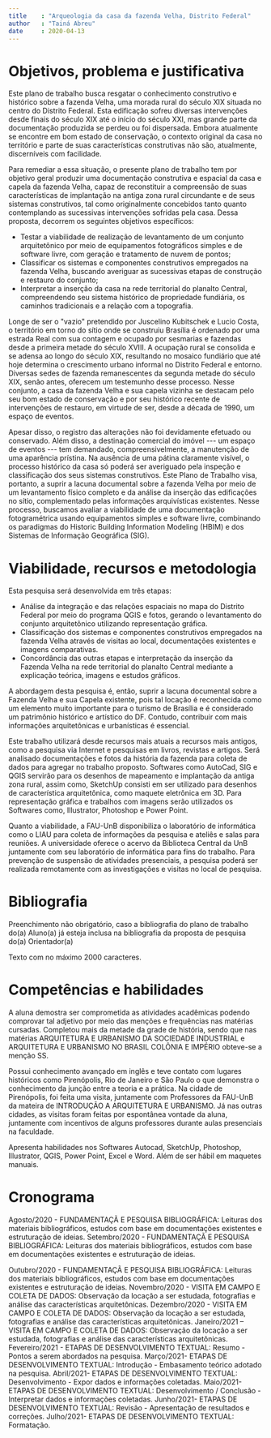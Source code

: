 ```yaml
---
title    : "Arqueologia da casa da fazenda Velha, Distrito Federal"
author   : "Tainá Abreu"
date     : 2020-04-13
---
```


Objetivos, problema e justificativa
===================================

Este plano de trabalho busca resgatar o conhecimento construtivo e
histórico sobre a fazenda Velha, uma morada rural do século XIX situada
no centro do Distrito Federal. Esta edificação sofreu diversas
intervenções desde finais do século XIX até o início do século XXI, mas
grande parte da documentação produzida se perdeu ou foi dispersada.
Embora atualmente se encontre em bom estado de conservação, o contexto
original da casa no território e parte de suas características
construtivas não são, atualmente, discerníveis com facilidade.

Para remediar a essa situação, o presente plano de trabalho tem por
objetivo geral produzir uma documentação construtiva e espacial da casa
e capela da fazenda Velha, capaz de reconstituir a compreensão de suas
características de implantação na antiga zona rural circundante e de
seus sistemas construtivos, tal como originalmente concebidos tanto
quanto contemplando as sucessivas intervenções sofridas pela casa. Dessa
proposta, decorrem os seguintes objetivos específicos:

- Testar a viabilidade de realização de levantamento de um conjunto
  arquitetônico por meio de equipamentos fotográficos simples e de
  software livre, com geração e tratamento de nuvem de pontos;
- Classificar os sistemas e componentes construtivos empregados na
  fazenda Velha, buscando averiguar as sucessivas etapas de construção e
  restauro do conjunto;
- Interpretar a inserção da casa na rede territorial do planalto
  Central, compreendendo seu sistema histórico de propriedade fundiária,
  os caminhos tradicionais e a relação com a topografia.

Longe de ser o "vazio" pretendido por Juscelino Kubitschek e Lucio Costa,
o território em torno do sítio onde se construiu Brasília é ordenado por
uma estrada Real com sua contagem e ocupado por sesmarias e fazendas
desde a primeira metade do século XVIII. A ocupação rural se consolida e
se adensa ao longo do século XIX, resultando no mosaico fundiário que
até hoje determina o crescimento urbano informal no Distrito Federal e
entorno. Diversas sedes de fazenda remanescentes da segunda metade do
século XIX, senão antes, oferecem um testemunho desse processo. Nesse
conjunto, a casa da fazenda Velha e sua capela vizinha se destacam pelo
seu bom estado de conservação e por seu histórico recente de
intervenções de restauro, em virtude de ser, desde a década de 1990, um
espaço de eventos.

Apesar disso, o registro das alterações não foi devidamente efetuado ou
conservado. Além disso, a destinação comercial do imóvel --- um espaço
de eventos --- tem demandado, compreensivelmente, a manutenção de uma
aparência prístina. Na ausência de uma pátina claramente visível, o
processo histórico da casa só poderá ser averiguado pela inspeção e
classificação dos seus sistemas construtivos. Este Plano de Trabalho
visa, portanto, a suprir a lacuna documental sobre a fazenda Velha por
meio de um levantamento físico completo e da análise da inserção das
edificações no sítio, complementado pelas informações arquivísticas
existentes. Nesse processo, buscamos avaliar a viabilidade de uma
documentação fotogramétrica usando equipamentos simples e software
livre, combinando os paradigmas do Historic Building Information
Modeling (HBIM) e dos Sistemas de Informação Geográfica (SIG).

Viabilidade, recursos e metodologia
===================================

Esta pesquisa será desenvolvida em três etapas:

-	Análise da integração e das relações espaciais no mapa do Distrito
  Federal por meio do programa QGIS e fotos, gerando o levantamento do
  conjunto arquitetônico utilizando representação gráfica.
-	Classificação dos sistemas e componentes construtivos empregados na
  fazenda Velha através de visitas ao local, documentações existentes e
  imagens comparativas.
-	Concordância das outras etapas e interpretação da inserção da Fazenda
  Velha na rede territorial do planalto Central mediante a explicação
  teórica, imagens e estudos gráficos.

A abordagem desta pesquisa é, então, suprir a lacuna documental sobre a
Fazenda Velha e sua Capela existente, pois tal locação é reconhecida
como um elemento muito importante para o turismo de Brasília e é
considerado um patrimônio histórico e artístico do DF. Contudo,
contribuir com mais informações arquitetônicas e urbanísticas é
essencial. 

Este trabalho utilizará desde recursos mais atuais a recursos mais
antigos, como a pesquisa via Internet e pesquisas em livros, revistas e
artigos. Será analisado documentações e fotos da história da fazenda
para coleta de dados para agregar no trabalho proposto. Softwares como
AutoCad, SIG e QGIS servirão para os desenhos de mapeamento e
implantação da antiga zona rural, assim como, SketchUp consisti em ser
utilizado para desenhos de característica arquitetônica, como maquete
eletrônica em 3D. Para representação gráfica e trabalhos com imagens
serão utilizados os Softwares como, Illustrator, Photoshop e Power
Point.

Quanto a viabilidade, a FAU-UnB disponibiliza o laboratório de
informática como o LIAU para coleta de informações da pesquisa e ateliês
e salas para reuniões. A universidade oferece o acervo da Biblioteca
Central da UnB juntamente com seu laboratório de informática para fins
do trabalho. Para prevenção de suspensão de atividades presenciais, a
pesquisa poderá ser realizada remotamente com as investigações e visitas
no local de pesquisa.

Bibliografia
============

Preenchimento não obrigatório, caso a bibliografia do plano de trabalho
do(a) Aluno(a) já esteja inclusa na bibliografia da proposta de pesquisa
do(a) Orientador(a)

Texto com no máximo 2000 caracteres.


Competências e habilidades
==========================

A aluna demostra ser comprometida as atividades acadêmicas podendo
comprovar tal adjetivo por meio das menções e frequências nas matérias
cursadas. Completou mais da metade da grade de história, sendo que nas
matérias ARQUITETURA E URBANISMO DA SOCIEDADE INDUSTRIAL e ARQUITETURA E
URBANISMO NO BRASIL COLÔNIA E IMPÉRIO obteve-se a menção SS.

Possui conhecimento avançado em inglês e teve contato com lugares
históricos como Pirenópolis, Rio de Janeiro e São Paulo o que demonstra
o conhecimento da junção entre a teoria e a prática. Na cidade de
Pirenópolis, foi feita uma visita, juntamente com Professores da FAU-UnB
da mateira de INTRODUÇÃO A ARQUITETURA E URBANISMO. Já nas outras
cidades, as visitas foram feitas por espontânea vontade da aluna,
juntamente com incentivos de alguns professores durante aulas
presenciais na faculdade.

Apresenta habilidades nos Softwares Autocad, SketchUp, Photoshop,
Illustrator, QGIS, Power Point, Excel e Word. Além de ser hábil em
maquetes manuais.

Cronograma
==========

Agosto/2020 - FUNDAMENTAÇÃ E PESQUISA BIBLIOGRÁFICA: Leituras dos materiais bibliográficos, estudos com base em documentações existentes e estruturação de ideias. 
Setembro/2020 - FUNDAMENTAÇÃ E PESQUISA BIBLIOGRÁFICA: Leituras dos materiais bibliográficos, estudos com base em documentações existentes e estruturação de ideias.

Outubro/2020 - FUNDAMENTAÇÃ E PESQUISA BIBLIOGRÁFICA: Leituras dos materiais bibliográficos, estudos com base em documentações existentes e estruturação de ideias.
Novembro/2020 - VISITA EM CAMPO E COLETA DE DADOS: Observação da locação a ser estudada, fotografias e análise das características arquitetônicas.
Dezembro/2020 - VISITA EM CAMPO E COLETA DE DADOS: Observação da locação a ser estudada, fotografias e análise das características arquitetônicas.
Janeiro/2021 – VISITA EM CAMPO E COLETA DE DADOS: Observação da locação a ser estudada, fotografias e análise das características arquitetônicas.
Fevereiro/2021 - ETAPAS DE DESENVOLVIMENTO TEXTUAL: Resumo - Pontos a serem abordados na pesquisa.
Março/2021- ETAPAS DE DESENVOLVIMENTO TEXTUAL: Introdução - Embasamento teórico adotado na pesquisa.
Abril/2021- ETAPAS DE DESENVOLVIMENTO TEXTUAL: Desenvolvimento - Expor dados e informações coletadas.
Maio/2021- ETAPAS DE DESENVOLVIMENTO TEXTUAL: Desenvolvimento / Conclusão - Interpretar dados e informações coletadas.
Junho/2021- ETAPAS DE DESENVOLVIMENTO TEXTUAL: Revisão - Apresentação de resultados e correções. 
Julho/2021- ETAPAS DE DESENVOLVIMENTO TEXTUAL: Formatação.


